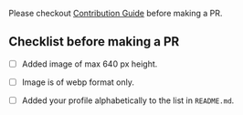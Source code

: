 Please checkout [Contribution Guide](https://github.com/coderjojo/creative-profile-readme/blob/master/CONTRIBUTING.md) before  making a PR.
## Checklist before making a PR
- [ ] Added image of max 640 px height.
- [ ] Image is of webp format only.
- [ ] Added your profile alphabetically to the list in `README.md`.


